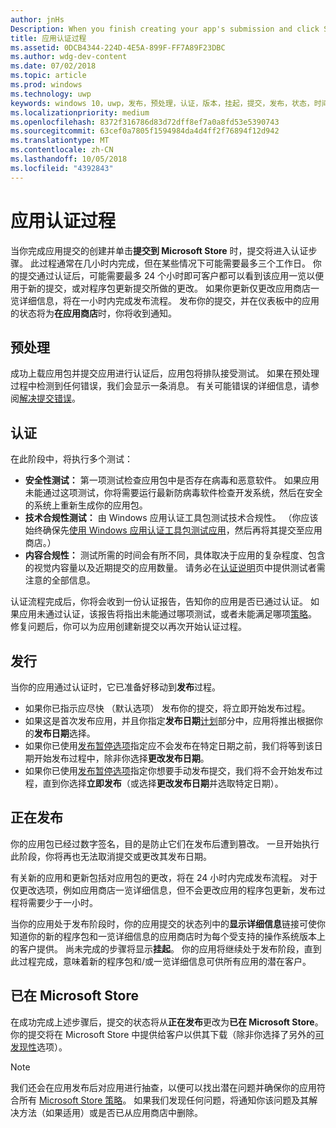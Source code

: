 ```yaml
---
author: jnHs
Description: When you finish creating your app's submission and click Submit to the Store, the submission enters the certification step.
title: 应用认证过程
ms.assetid: 0DCB4344-224D-4E5A-899F-FF7A89F23DBC
ms.author: wdg-dev-content
ms.date: 07/02/2018
ms.topic: article
ms.prod: windows
ms.technology: uwp
keywords: windows 10，uwp，发布，预处理，认证，版本，挂起，提交，发布，状态，时间
ms.localizationpriority: medium
ms.openlocfilehash: 8372f316786d83d72dff8ef7a0a8fd53e5390743
ms.sourcegitcommit: 63cef0a7805f1594984da4d4ff2f76894f12d942
ms.translationtype: MT
ms.contentlocale: zh-CN
ms.lasthandoff: 10/05/2018
ms.locfileid: "4392843"
---
```

# <a name="the-app-certification-process"></a>应用认证过程

当你完成应用提交的创建并单击**提交到 Microsoft Store** 时，提交将进入认证步骤。 此过程通常在几小时内完成，但在某些情况下可能需要最多三个工作日。 你的提交通过认证后，可能需要最多 24 个小时即可客户都可以看到该应用一览以便用于新的提交，或对程序包更新提交所做的更改。 如果你更新仅更改应用商店一览详细信息，将在一小时内完成发布流程。  发布你的提交，并在仪表板中的应用的状态将为**在应用商店**时，你将收到通知。

## <a name="preprocessing"></a>预处理

成功上载应用包并提交应用进行认证后，应用包将排队接受测试。 如果在预处理过程中检测到任何错误，我们会显示一条消息。 有关可能错误的详细信息，请参阅[解决提交错误](resolve-submission-errors.md)。

## <a name="certification"></a>认证

在此阶段中，将执行多个测试：

-   **安全性测试：** 第一项测试检查应用包中是否存在病毒和恶意软件。 如果应用未能通过这项测试，你将需要运行最新防病毒软件检查开发系统，然后在安全的系统上重新生成你的应用包。
-   **技术合规性测试：** 由 Windows 应用认证工具包测试技术合规性。 （你应该始终确保先[使用 Windows 应用认证工具包测试应用](../debug-test-perf/windows-app-certification-kit.md)，然后再将其提交至应用商店。）
-   **内容合规性：** 测试所需的时间会有所不同，具体取决于应用的复杂程度、包含的视觉内容量以及近期提交的应用数量。 请务必在[认证说明](notes-for-certification.md)页中提供测试者需注意的全部信息。

认证流程完成后，你将会收到一份认证报告，告知你的应用是否已通过认证。 如果应用未通过认证，该报告将指出未能通过哪项测试，或者未能满足哪项[策略](https://docs.microsoft.com/legal/windows/agreements/store-policies)。 修复问题后，你可以为应用创建新提交以再次开始认证过程。

## <a name="release"></a>发行

当你的应用通过认证时，它已准备好移动到**发布**过程。

- 如果你已指示应尽快 （默认选项） 发布你的提交，将立即开始发布过程。
- 如果这是首次发布应用，并且你指定**发布日期**[计划](configure-precise-release-scheduling.md#release)部分中，应用将推出根据你的**发布日期**选择。
- 如果你已使用[发布暂停选项](manage-submission-options.md#publishing-hold-options)指定应不会发布在特定日期之前，我们将等到该日期开始发布过程中，除非你选择**更改发布日期**。
- 如果你已使用[发布暂停选项](manage-submission-options.md#publishing-hold-options)指定你想要手动发布提交，我们将不会开始发布过程，直到你选择**立即发布**（或选择**更改发布日期**并选取特定日期）。


## <a name="publishing"></a>正在发布

你的应用包已经过数字签名，目的是防止它们在发布后遭到篡改。 一旦开始执行此阶段，你将再也无法取消提交或更改其发布日期。

有关新的应用和更新包括对应用包的更改，将在 24 小时内完成发布流程。 对于仅更改选项，例如应用商店一览详细信息，但不会更改应用的程序包更新，发布过程将需要少于一小时。

当你的应用处于发布阶段时，你的应用提交的状态列中的**显示详细信息**链接可使你知道你的新的程序包和一览详细信息的应用商店时为每个受支持的操作系统版本上的客户提供。 尚未完成的步骤将显示**挂起**。 你的应用将继续处于发布阶段，直到此过程完成，意味着新的程序包和/或一览详细信息可供所有应用的潜在客户。

## <a name="in-the-store"></a>已在 Microsoft Store 

在成功完成上述步骤后，提交的状态将从**正在发布**更改为**已在 Microsoft Store**。 你的提交将在 Microsoft Store 中提供给客户以供其下载（除非你选择了另外的[可发现性](choose-visibility-options.md#discoverability)选项）。 

> [!NOTE]
> 我们还会在应用发布后对应用进行抽查，以便可以找出潜在问题并确保你的应用符合所有 [Microsoft Store 策略](https://docs.microsoft.com/legal/windows/agreements/store-policies)。 如果我们发现任何问题，将通知你该问题及其解决方法（如果适用）或是否已从应用商店中删除。

 

 

 




